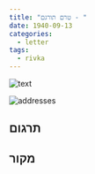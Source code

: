 ```yaml
---
title: "טרם תורגם - "
date: 1940-09-13
categories:
  - letter
tags:
  - rivka
---
```


![text](/pupko-papers/assets/images/1940-09-13-content.jpg)

![addresses](/pupko-papers/assets/images/1940-09-13-addresses.jpg)

## תרגום


## מקור
